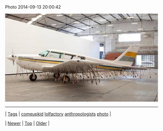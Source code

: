 <!--
title: Photo 2014-09-13 20
date: 2020-06-28T15:27:00.383Z
tags: comeupkid, lolfactory, anthropologists, photo
-->


Photo 2014-09-13 20:00:42

![](97408203159-0.jpg)

<!--BOTTOM-POST-NAVIGATION-->
---

| [Tags](tags.md) | [comeupkid](tag-comeupkid.md) [lolfactory](tag-lolfactory.md) [anthropologists](tag-anthropologists.md) [photo](tag-photo.md) |

| [Newer](97407776509.md) | [Top](index.md) | [Older](97408503704.md) |